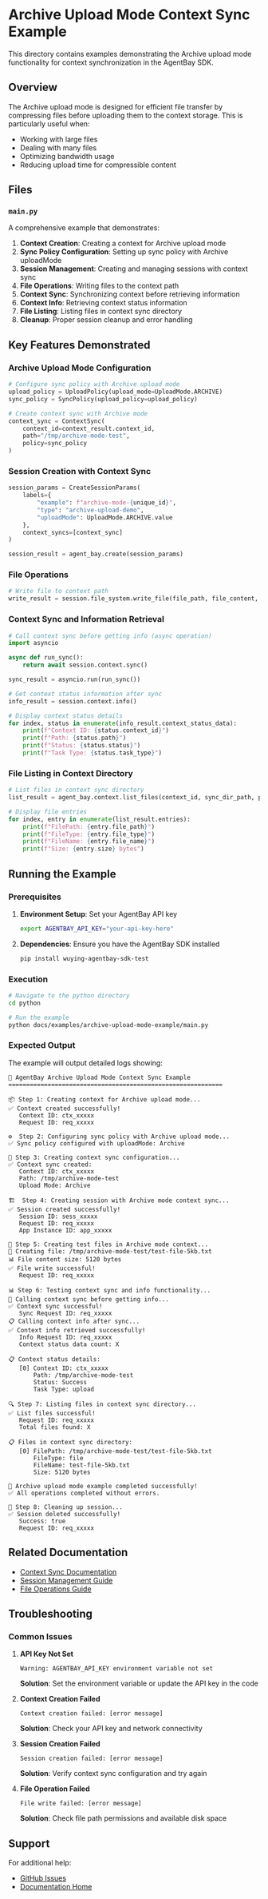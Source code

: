 # Archive Upload Mode Context Sync Example

This directory contains examples demonstrating the Archive upload mode functionality for context synchronization in the AgentBay SDK.

## Overview

The Archive upload mode is designed for efficient file transfer by compressing files before uploading them to the context storage. This is particularly useful when:

- Working with large files
- Dealing with many files
- Optimizing bandwidth usage
- Reducing upload time for compressible content

## Files

### `main.py`

A comprehensive example that demonstrates:

1. **Context Creation**: Creating a context for Archive upload mode
2. **Sync Policy Configuration**: Setting up sync policy with Archive uploadMode
3. **Session Management**: Creating and managing sessions with context sync
4. **File Operations**: Writing files to the context path
5. **Context Sync**: Synchronizing context before retrieving information
6. **Context Info**: Retrieving context status information
7. **File Listing**: Listing files in context sync directory
8. **Cleanup**: Proper session cleanup and error handling

## Key Features Demonstrated

### Archive Upload Mode Configuration

```python
# Configure sync policy with Archive upload mode
upload_policy = UploadPolicy(upload_mode=UploadMode.ARCHIVE)
sync_policy = SyncPolicy(upload_policy=upload_policy)

# Create context sync with Archive mode
context_sync = ContextSync(
    context_id=context_result.context_id,
    path="/tmp/archive-mode-test",
    policy=sync_policy
)
```

### Session Creation with Context Sync

```python
session_params = CreateSessionParams(
    labels={
        "example": f"archive-mode-{unique_id}",
        "type": "archive-upload-demo",
        "uploadMode": UploadMode.ARCHIVE.value
    },
    context_syncs=[context_sync]
)

session_result = agent_bay.create(session_params)
```

### File Operations

```python
# Write file to context path
write_result = session.file_system.write_file(file_path, file_content, mode="overwrite")
```

### Context Sync and Information Retrieval

```python
# Call context sync before getting info (async operation)
import asyncio

async def run_sync():
    return await session.context.sync()

sync_result = asyncio.run(run_sync())

# Get context status information after sync
info_result = session.context.info()

# Display context status details
for index, status in enumerate(info_result.context_status_data):
    print(f"Context ID: {status.context_id}")
    print(f"Path: {status.path}")
    print(f"Status: {status.status}")
    print(f"Task Type: {status.task_type}")
```

### File Listing in Context Directory

```python
# List files in context sync directory
list_result = agent_bay.context.list_files(context_id, sync_dir_path, page_number=1, page_size=10)

# Display file entries
for index, entry in enumerate(list_result.entries):
    print(f"FilePath: {entry.file_path}")
    print(f"FileType: {entry.file_type}")
    print(f"FileName: {entry.file_name}")
    print(f"Size: {entry.size} bytes")
```

## Running the Example

### Prerequisites

1. **Environment Setup**: Set your AgentBay API key
   ```bash
   export AGENTBAY_API_KEY="your-api-key-here"
   ```

2. **Dependencies**: Ensure you have the AgentBay SDK installed
   ```bash
   pip install wuying-agentbay-sdk-test
   ```

### Execution

```bash
# Navigate to the python directory
cd python

# Run the example
python docs/examples/archive-upload-mode-example/main.py
```

### Expected Output

The example will output detailed logs showing:

```
🚀 AgentBay Archive Upload Mode Context Sync Example
============================================================

📦 Step 1: Creating context for Archive upload mode...
✅ Context created successfully!
   Context ID: ctx_xxxxx
   Request ID: req_xxxxx

⚙️  Step 2: Configuring sync policy with Archive upload mode...
✅ Sync policy configured with uploadMode: Archive

🔧 Step 3: Creating context sync configuration...
✅ Context sync created:
   Context ID: ctx_xxxxx
   Path: /tmp/archive-mode-test
   Upload Mode: Archive

🏗️  Step 4: Creating session with Archive mode context sync...
✅ Session created successfully!
   Session ID: sess_xxxxx
   Request ID: req_xxxxx
   App Instance ID: app_xxxxx

📝 Step 5: Creating test files in Archive mode context...
📄 Creating file: /tmp/archive-mode-test/test-file-5kb.txt
📊 File content size: 5120 bytes
✅ File write successful!
   Request ID: req_xxxxx

📊 Step 6: Testing context sync and info functionality...
🔄 Calling context sync before getting info...
✅ Context sync successful!
   Sync Request ID: req_xxxxx
📋 Calling context info after sync...
✅ Context info retrieved successfully!
   Info Request ID: req_xxxxx
   Context status data count: X

📋 Context status details:
   [0] Context ID: ctx_xxxxx
       Path: /tmp/archive-mode-test
       Status: Success
       Task Type: upload

🔍 Step 7: Listing files in context sync directory...
✅ List files successful!
   Request ID: req_xxxxx
   Total files found: X

📋 Files in context sync directory:
   [0] FilePath: /tmp/archive-mode-test/test-file-5kb.txt
       FileType: file
       FileName: test-file-5kb.txt
       Size: 5120 bytes

🎉 Archive upload mode example completed successfully!
✅ All operations completed without errors.

🧹 Step 8: Cleaning up session...
✅ Session deleted successfully!
   Success: true
   Request ID: req_xxxxx
```

## Related Documentation

- [Context Sync Documentation](../../../guides/common-features/basics/data-persistence.md)
- [Session Management Guide](../../../guides/common-features/basics/session-management.md)
- [File Operations Guide](../../../guides/common-features/basics/file-operations.md)

## Troubleshooting

### Common Issues

1. **API Key Not Set**
   ```
   Warning: AGENTBAY_API_KEY environment variable not set
   ```
   **Solution**: Set the environment variable or update the API key in the code

2. **Context Creation Failed**
   ```
   Context creation failed: [error message]
   ```
   **Solution**: Check your API key and network connectivity

3. **Session Creation Failed**
   ```
   Session creation failed: [error message]
   ```
   **Solution**: Verify context sync configuration and try again

4. **File Operation Failed**
   ```
   File write failed: [error message]
   ```
   **Solution**: Check file path permissions and available disk space

## Support

For additional help:
- [GitHub Issues](https://github.com/aliyun/wuying-agentbay-sdk/issues)
- [Documentation Home](../../../README.md)